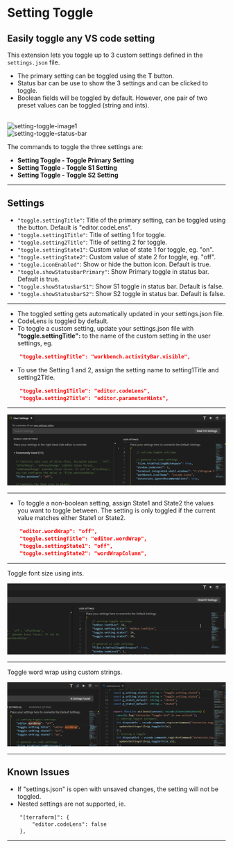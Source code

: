 # Setting Toggle

## Easily toggle any VS code setting

This extension lets you toggle up to 3 custom settings defined in the `settings.json` file.

- The primary setting can be toggled using the **T** button.
- Status bar can be use to show the 3 settings and can be clicked to toggle.
- Boolean fields will be toggled by default. However, one pair of two preset values can be toggled (string and ints).

<br>

<img src="https://raw.githubusercontent.com/Ho-Wan/vscode-setting-toggle/master/images/setting-toggle-top-bar.png" alt="setting-toggle-image1"/>

<br>

<img src="https://raw.githubusercontent.com/Ho-Wan/vscode-setting-toggle/master/images/setting-toggle-status-bar.png" alt="setting-toggle-status-bar"/>

<br>

The commands to toggle the three settings are:
- **Setting Toggle - Toggle Primary Setting**
- **Setting Toggle - Toggle S1 Setting**
- **Setting Toggle - Toggle S2 Setting**

---

## Settings

- `"toggle.settingTitle"`: Title of the primary setting, can be toggled using the button. Default is "editor.codeLens".
- `"toggle.setting1Title"`: Title of setting 1 for toggle.
- `"toggle.setting2Title"`: Title of setting 2 for toggle.
- `"toggle.settingState1"`: Custom value of state 1 for toggle, eg. "on".
- `"toggle.settingState2"`: Custom value of state 2 for toggle, eg. "off".
- `"toggle.iconEnabled"`: Show or hide the button icon. Default is true.
- `"toggle.showStatusbarPrimary"`: Show Primary toggle in status bar. Default is true.
- `"toggle.showStatusbarS1"`: Show S1 toggle in status bar. Default is false.
- `"toggle.showStatusbarS2"`: Show S2 toggle in status bar. Default is false.

---
- The toggled setting gets automatically updated in your settings.json file.
- CodeLens is toggled by default.
- To toggle a custom setting, update your settings.json file with **"toggle.settingTitle":** to the name of the custom setting in the user settings, eg.
``` JSON
    "toggle.settingTitle": "workbench.activityBar.visible",
```
- To use the Setting 1 and 2, assign the setting name to setting1Title and setting2Title.
``` JSON
    "toggle.setting1Title": "editor.codeLens",
    "toggle.setting2Title": "editor.parameterHints",
```
---

<img src="https://raw.githubusercontent.com/Ho-Wan/vscode-setting-toggle/master/images/setting-toggle.gif" alt="setting-toggle-demo.gif">

---
- To toggle a non-boolean setting, assign State1 and State2 the values you want to toggle between. The setting is only toggled if the current value matches either State1 or State2.
``` JSON
    "editor.wordWrap": "off",
    "toggle.settingTitle": "editor.wordWrap",
    "toggle.settingState1": "off",
    "toggle.settingState2": "wordWrapColumn",
```
---
Toggle font size using ints.

<img src="https://raw.githubusercontent.com/Ho-Wan/vscode-setting-toggle/master/images/setting-toggle-states1.1.2a.gif" alt="setting-toggle-demo-states_ints.gif">

---

Toggle word wrap using custom strings.

<img src="https://raw.githubusercontent.com/Ho-Wan/vscode-setting-toggle/master/images/setting-toggle-states1.1.2b.gif" alt="setting-toggle-demo-states_strings.gif">

---
## Known Issues

- If "settings.json" is open with unsaved changes, the setting will not be toggled.
- Nested settings are not supported, ie.
```
    "[terraform]": {
        "editor.codeLens": false
    },
```

---
